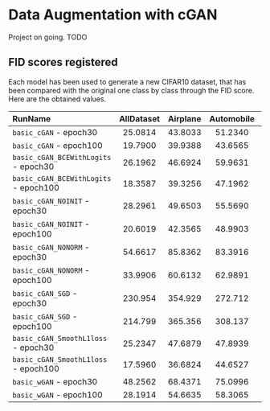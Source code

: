 # Data Augmentation with cGAN

Project on going. TODO

## FID scores registered

Each model has been used to generate a new CIFAR10 dataset, that has been compared with the original one class by class through the FID score.
Here are the obtained values.

| RunName                              | AllDataset | Airplane | Automobile |  Bird   |   Cat   |   Deer  |   Dog   |   Frog  |  Horse  |   Ship  |  Truck  |
|:-------------------------------------|    :---:   |  :---:   |   :---:    |  :---:  |  :---:  |  :---:  |  :---:  |  :---:  |  :---:  |  :---:  |  :---:  |
| `basic_cGAN` - epoch30               | 25.0814    | 43.8033  | 51.2340    | 50.1187 | 35.8533 | 38.5345 | 50.2043 | 51.5834 | 50.0480 | 48.3488 | 51.9783 |
| `basic_cGAN` - epoch100              | 19.7900    | 39.9388  | 43.6565    | 45.3907 | 32.5473 | 33.6034 | 51.6767 | 35.6730 | 39.1974 | 36.5174 | 40.2165 |
| `basic_cGAN_BCEWithLogits` - epoch30 | 26.1962    | 46.6924  | 59.9631    | 53.5438 | 37.7538 | 47.6463 | 56.2596 | 41.2485 | 49.8263 | 43.2729 | 59.8866 |
| `basic_cGAN_BCEWithLogits` - epoch100| 18.3587    | 39.3256  | 47.1962    | 41.2120 | 28.7295 | 28.8009 | 42.4902 | 35.0227 | 35.2195 | 39.2759 | 43.8909 |
| `basic_cGAN_NOINIT` - epoch30        | 28.2961    | 49.6503  | 55.5690    | 52.5145 | 41.0350 | 48.4470 | 57.8165 | 49.0617 | 66.2571 | 42.2449 | 53.7113 |
| `basic_cGAN_NOINIT` - epoch100       | 20.6019    | 42.3565  | 48.9903    | 43.9808 | 35.1413 | 32.7063 | 50.8310 | 37.9150 | 46.3769 | 38.1915 | 45.6485 |
| `basic_cGAN_NONORM` - epoch30        | 54.6617    | 85.8362  | 83.3916    | 93.3328 | 65.6713 | 74.7721 | 80.4029 | 82.7151 | 92.3878 | 75.4047 | 77.9362 |
| `basic_cGAN_NONORM` - epoch100       | 33.9906    | 60.6132  | 62.9891    | 64.2217 | 47.2884 | 46.7887 | 61.3682 | 49.3307 | 62.6472 | 49.1161 | 57.0115 |
| `basic_cGAN_SGD` - epoch30           | 230.954    | 354.929  | 272.712    | 335.822 | 365.622 | 351.331 | 403.674 | 324.052 | 325.617 | 336.270 | 342.140 |
| `basic_cGAN_SGD` - epoch100          | 214.799    | 365.356  | 308.137    | 356.645 | 316.402 | 296.593 | 317.441 | 316.219 | 306.465 | 302.288 | 367.789 |
| `basic_cGAN_SmoothL1loss` - epoch30  | 25.2347    | 47.6879  | 47.8939    | 51.5360 | 38.2146 | 45.1380 | 56.9448 | 40.9715 | 56.9873 | 44.1011 | 51.9278 |
| `basic_cGAN_SmoothL1loss` - epoch100 | 17.5960    | 36.6824  | 44.6527    | 39.5682 | 27.6457 | 33.0219 | 43.7501 | 31.2807 | 35.8994 | 35.7174 | 44.7159 |
| `basic_wGAN` - epoch30               | 48.2562    | 68.4371  | 75.0996    | 71.9104 | 54.4870 | 83.9637 | 81.9094 | 84.2123 | 83.1763 | 54.3745 | 72.1841 |
| `basic_wGAN` - epoch100              | 28.1914    | 54.6635  | 58.3065    | 49.8910 | 38.9040 | 37.1997 | 52.3032 | 38.4660 | 42.6299 | 41.8378 | 53.9019 |
